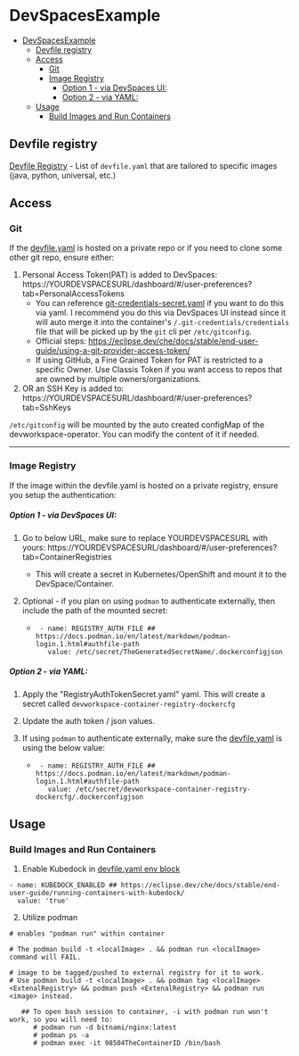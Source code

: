 # DevSpacesExample

- [DevSpacesExample](#devspacesexample)
  - [Devfile registry](#devfile-registry)
  - [Access](#access)
    - [Git](#git)
    - [Image Registry](#image-registry)
        - [Option 1 - via DevSpaces UI:](#option-1---via-devspaces-ui)
        - [Option 2 - via YAML:](#option-2---via-yaml)
  - [Usage](#usage)
    - [Build Images and Run Containers](#build-images-and-run-containers)


## Devfile registry
[Devfile Registry](https://registry.devfile.io/viewer) - List of `devfile.yaml` that are tailored to specific images (java, python, universal, etc.)

## Access

### Git
If the [devfile.yaml](devfile.yaml) is hosted on a private repo or if you need to clone some other git repo, ensure either:

  1. Personal Access Token(PAT) is added to DevSpaces: https://YOURDEVSPACESURL/dashboard/#/user-preferences?tab=PersonalAccessTokens
      - You can reference [git-credentials-secret.yaml](git-credentials-secret.yaml) if you want to do this via yaml. I recommend you do this via DevSpaces UI instead since it will auto merge it into the container's `/.git-credentials/credentials` file that will be picked up by the `git` cli per `/etc/gitconfig`.
      - Official steps: https://eclipse.dev/che/docs/stable/end-user-guide/using-a-git-provider-access-token/
      - If using GitHub, a Fine Grained Token for PAT is restricted to a specific Owner. Use Classis Token if you want access to repos that are owned by multiple owners/organizations. 
  2. OR an SSH Key is added to: https://YOURDEVSPACESURL/dashboard/#/user-preferences?tab=SshKeys


`/etc/gitconfig` will be mounted by the auto created configMap of the devworkspace-operator. You can modify the content of it if needed.


-----

### Image Registry

If the image within the devfile.yaml is hosted on a private registry, ensure you setup the authentication:

##### Option 1 - via DevSpaces UI:

1. Go to below URL, make sure to replace YOURDEVSPACESURL with yours:
https://YOURDEVSPACESURL/dashboard/#/user-preferences?tab=ContainerRegistries

   - This will create a secret in Kubernetes/OpenShift and mount it to the DevSpace/Container.

2. Optional - if you plan on using `podman` to authenticate externally, then include the path of the mounted secret:
   - ```
      - name: REGISTRY_AUTH_FILE ## https://docs.podman.io/en/latest/markdown/podman-login.1.html#authfile-path
        value: /etc/secret/TheGeneratedSecretName/.dockerconfigjson
     ```

##### Option 2 - via YAML:

1. Apply the "RegistryAuthTokenSecret.yaml" yaml. This will create a secret called `devworkspace-container-registry-dockercfg`

2. Update the auth token / json values.

3. If using `podman` to authenticate externally, make sure the [devfile.yaml](devfile.yaml) is using the below value:
   - ```
      - name: REGISTRY_AUTH_FILE ## https://docs.podman.io/en/latest/markdown/podman-login.1.html#authfile-path
        value: /etc/secret/devworkspace-container-registry-dockercfg/.dockerconfigjson
      ```

## Usage

### Build Images and Run Containers

1. Enable Kubedock in [devfile.yaml env block](devfile.yaml)
```
- name: KUBEDOCK_ENABLED ## https://eclipse.dev/che/docs/stable/end-user-guide/running-containers-with-kubedock/
  value: 'true'
```

2. Utilize podman
```
# enables "podman run" within container

# The podman build -t <localImage> . && podman run <localImage> command will FAIL. 

# image to be tagged/pushed to external registry for it to work.
# Use podman build -t <localImage> . && podman tag <localImage> <ExtenalRegistry> && podman push <ExtenalRegistry> && podman run <image> instead.

   ## To open bash session to container, -i with podman run won't work, so you will need to:
      # podman run -d bitnami/nginx:latest
      # podman ps -a
      # podman exec -it 98504TheContainerID /bin/bash
```